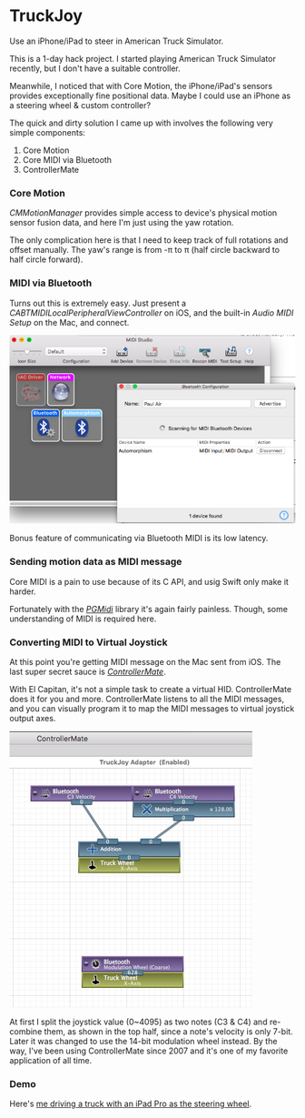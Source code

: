 # TruckJoy
Use an iPhone/iPad to steer in American Truck Simulator.


This is a 1-day hack project.  I started playing American Truck Simulator recently, but I don't have a suitable controller.

Meanwhile, I noticed that with Core Motion, the iPhone/iPad's sensors provides exceptionally fine positional data.  Maybe I could use an iPhone as a steering wheel & custom controller?

The quick and dirty solution I came up with involves the following very simple components:

1. Core Motion
2. Core MIDI via Bluetooth
3. ControllerMate

### Core Motion

_CMMotionManager_ provides simple access to device's physical motion sensor fusion data, and here I'm just using the yaw rotation.

The only complication here is that I need to keep track of full rotations and offset manually.  The yaw's range is from -π to π (half circle backward to half circle forward).

### MIDI via Bluetooth

Turns out this is extremely easy.  Just present a _CABTMIDILocalPeripheralViewController_ on iOS, and the built-in _Audio MIDI Setup_ on the Mac, and connect.

![Audio MIDI Setup](audioMIDISetup.png)

Bonus feature of communicating via Bluetooth MIDI is its low latency.

### Sending motion data as MIDI message

Core MIDI is a pain to use because of its C API, and usig Swift only make it harder.

Fortunately with the _[PGMidi]_ library it's again fairly painless.  Though, some understanding of MIDI is required here.

### Converting MIDI to Virtual Joystick

At this point you're getting MIDI message on the Mac sent from iOS.  The last super secret sauce is _[ControllerMate]_.

With El Capitan, it's not a simple task to create a virtual HID.  ControllerMate does it for you and more.  ControllerMate listens to all the MIDI messages, and you can visually program it to map the MIDI messages to virtual joystick output axes.

![ControllerMate](controllermate2.png)

At first I split the joystick value (0~4095) as two notes (C3 & C4) and re-combine them, as shown in the top half, since a note's velocity is only 7-bit.  Later it was changed to use the 14-bit modulation wheel instead.  By the way, I've been using ControllerMate since 2007 and it's one of my favorite application of all time.

### Demo

Here's [me driving a truck with an iPad Pro as the steering wheel].



[PGMidi]: https://github.com/petegoodliffe/PGMidi
[ControllerMate]: http://www.controllermate.com
[me driving a truck with an iPad Pro as the steering wheel]: https://www.youtube.com/watch?v=sD6ko1-xa88
